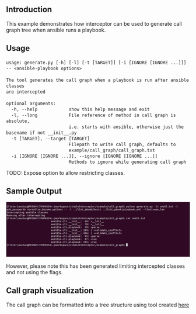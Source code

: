 ## Introduction

This example demonstrates how interceptor can be used to generate call graph tree when ansible runs 
a playbook.

## Usage

    usage: generate.py [-h] [-l] [-t [TARGET]] [-i [IGNORE [IGNORE ...]]] -- <ansible-playbook options>
    
    The tool generates the call graph when a playbook is run after ansible classes
    are intercepted
    
    optional arguments:
      -h, --help            show this help message and exit
      -l, --long            File reference of method in call graph is absolute,
                            i.e. starts with ansible, otherwise just the basename if not __init__.py
      -t [TARGET], --target [TARGET]
                            Filepath to write call graph, defaults to
                            example/call_graph/call_graph.txt
      -i [IGNORE [IGNORE ...]], --ignore [IGNORE [IGNORE ...]]
                            Methods to ignore while generating call graph
                            
TODO: Expose option to allow restricting classes. 


## Sample Output

![Sample Call Graph](sample_call_graph.jpg?raw=true "Sample Call Graph")

However, please note this has been generated limiting intercepted classes and not using the flags.


## Call graph visualization

The call graph can be formatted into a tree structure using tool created 
[here](https://github.com/sans-sense/Utils)
